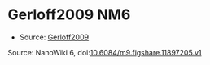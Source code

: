<a name="material" />

# Gerloff2009 NM6
<script type="application/ld+json">
  {
    "@context": "https://schema.org/",
    "@type": "ChemicalSubstance",
    "@id": "https://egonw.github.io/nanowiki/nanowiki155.html#material",
    "http://purl.org/dc/terms/conformsTo":
      {
        "@type": "CreativeWork",
        "@id": "https://bioschemas.org/profiles/ChemicalSubstance/0.4-RELEASE/"
      },
    "identfier": "155",
    "name": "Gerloff2009 NM6",
    "url": "https://egonw.github.io/nanowiki/nanowiki155.html#material",
    "sameAs": "http://127.0.0.1/mediawiki/index.php/Special:URIResolver/Gerloff2009_NM6"
  }
</script>


* Source: [Gerloff2009](articleGerloff2009.md)


Source: NanoWiki 6, doi:[10.6084/m9.figshare.11897205.v1](https://doi.org/10.6084/m9.figshare.11897205.v1)
